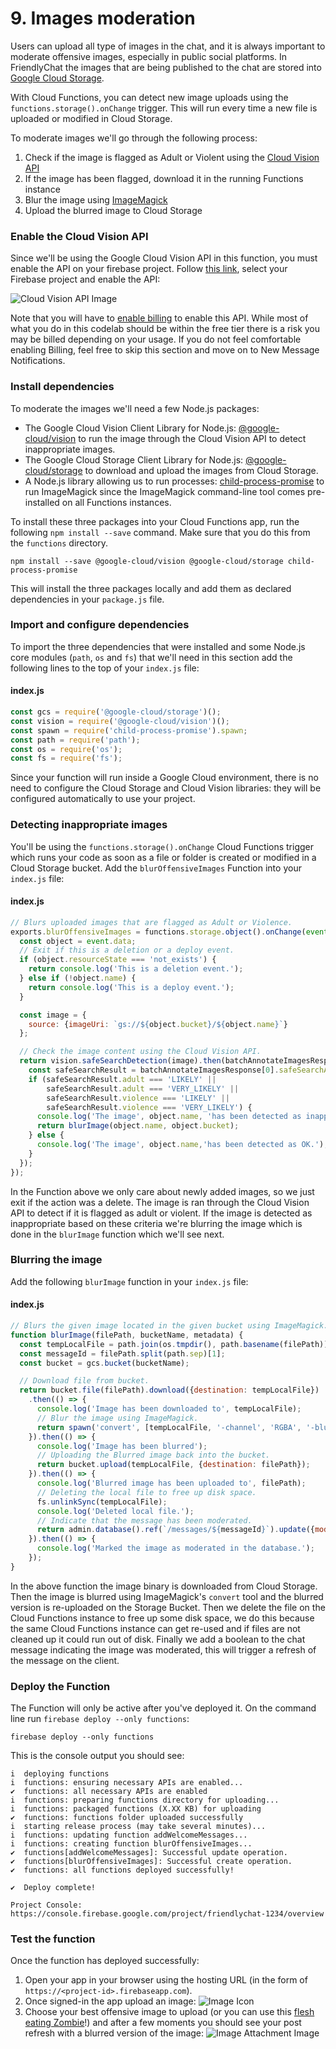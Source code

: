 # 9. Images moderation

Users can upload all type of images in the chat, and it is always important to moderate offensive images, especially in public social platforms. In FriendlyChat the images that are being published to the chat are stored into [Google Cloud Storage](https://firebase.google.com/docs/storage/).

With Cloud Functions, you can detect new image uploads using the `functions.storage().onChange` trigger. This will run every time a new file is uploaded or modified in Cloud Storage.

To moderate images we'll go through the following process:

1.  Check if the image is flagged as Adult or Violent using the [Cloud Vision API](https://cloud.google.com/vision/)
2.  If the image has been flagged, download it in the running Functions instance
3.  Blur the image using [ImageMagick](https://www.imagemagick.org)
4.  Upload the blurred image to Cloud Storage

### Enable the Cloud Vision API

Since we'll be using the Google Cloud Vision API in this function, you must enable the API on your firebase project. Follow [this link](https://console.cloud.google.com/apis/api/vision.googleapis.com/overview?project=_), select your Firebase project and enable the API:

![Cloud Vision API Image](https://codelabs.developers.google.com/codelabs/firebase-cloud-functions/img/26681849793bf2e5.png)

Note that you will have to [enable billing](https://console.cloud.google.com/billing?project=_) to enable this API. While most of what you do in this codelab should be within the free tier there is a risk you may be billed depending on your usage. If you do not feel comfortable enabling Billing, feel free to skip this section and move on to New Message Notifications.

### Install dependencies

To moderate the images we'll need a few Node.js packages:

*   The Google Cloud Vision Client Library for Node.js: [@google-cloud/vision](https://www.npmjs.com/package/@google-cloud/vision) to run the image through the Cloud Vision API to detect inappropriate images.
*   The Google Cloud Storage Client Library for Node.js: [@google-cloud/storage](https://www.npmjs.com/package/@google-cloud/storage) to download and upload the images from Cloud Storage.
*   A Node.js library allowing us to run processes: [child-process-promise](https://www.npmjs.com/package/child-process-promise) to run ImageMagick since the ImageMagick command-line tool comes pre-installed on all Functions instances.

To install these three packages into your Cloud Functions app, run the following `npm install --save` command. Make sure that you do this from the `functions` directory.

```
npm install --save @google-cloud/vision @google-cloud/storage child-process-promise
```

This will install the three packages locally and add them as declared dependencies in your `package.js` file.

### Import and configure dependencies

To import the three dependencies that were installed and some Node.js core modules (`path`, `os` and `fs`) that we'll need in this section add the following lines to the top of your `index.js` file:

#### index.js

```javascript
const gcs = require('@google-cloud/storage')();
const vision = require('@google-cloud/vision')();
const spawn = require('child-process-promise').spawn;
const path = require('path');
const os = require('os');
const fs = require('fs');
```

Since your function will run inside a Google Cloud environment, there is no need to configure the Cloud Storage and Cloud Vision libraries: they will be configured automatically to use your project.

### Detecting inappropriate images

You'll be using the `functions.storage().onChange` Cloud Functions trigger which runs your code as soon as a file or folder is created or modified in a Cloud Storage bucket. Add the `blurOffensiveImages` Function into your `index.js` file:

#### index.js

```javascript
// Blurs uploaded images that are flagged as Adult or Violence.
exports.blurOffensiveImages = functions.storage.object().onChange(event => {
  const object = event.data;
  // Exit if this is a deletion or a deploy event.
  if (object.resourceState === 'not_exists') {
    return console.log('This is a deletion event.');
  } else if (!object.name) {
    return console.log('This is a deploy event.');
  }

  const image = {
    source: {imageUri: `gs://${object.bucket}/${object.name}`}
  };

  // Check the image content using the Cloud Vision API.
  return vision.safeSearchDetection(image).then(batchAnnotateImagesResponse => {
    const safeSearchResult = batchAnnotateImagesResponse[0].safeSearchAnnotation;
    if (safeSearchResult.adult === 'LIKELY' ||
        safeSearchResult.adult === 'VERY_LIKELY' ||
        safeSearchResult.violence === 'LIKELY' ||
        safeSearchResult.violence === 'VERY_LIKELY') {
      console.log('The image', object.name, 'has been detected as inappropriate.');
      return blurImage(object.name, object.bucket);
    } else {
      console.log('The image', object.name,'has been detected as OK.');
    }
  });
});
```

In the Function above we only care about newly added images, so we just exit if the action was a delete. The image is ran through the Cloud Vision API to detect if it is flagged as adult or violent. If the image is detected as inappropriate based on these criteria we're blurring the image which is done in the `blurImage` function which we'll see next.

### Blurring the image

Add the following `blurImage` function in your `index.js` file:

#### index.js

```javascript
// Blurs the given image located in the given bucket using ImageMagick.
function blurImage(filePath, bucketName, metadata) {
  const tempLocalFile = path.join(os.tmpdir(), path.basename(filePath));
  const messageId = filePath.split(path.sep)[1];
  const bucket = gcs.bucket(bucketName);

  // Download file from bucket.
  return bucket.file(filePath).download({destination: tempLocalFile})
    .then(() => {
      console.log('Image has been downloaded to', tempLocalFile);
      // Blur the image using ImageMagick.
      return spawn('convert', [tempLocalFile, '-channel', 'RGBA', '-blur', '0x24', tempLocalFile]);
    }).then(() => {
      console.log('Image has been blurred');
      // Uploading the Blurred image back into the bucket.
      return bucket.upload(tempLocalFile, {destination: filePath});
    }).then(() => {
      console.log('Blurred image has been uploaded to', filePath);
      // Deleting the local file to free up disk space.
      fs.unlinkSync(tempLocalFile);
      console.log('Deleted local file.');
      // Indicate that the message has been moderated.
      return admin.database().ref(`/messages/${messageId}`).update({moderated: true});
    }).then(() => {
      console.log('Marked the image as moderated in the database.');
    });
}
```

In the above function the image binary is downloaded from Cloud Storage. Then the image is blurred using ImageMagick's `convert` tool and the blurred version is re-uploaded on the Storage Bucket. Then we delete the file on the Cloud Functions instance to free up some disk space, we do this because the same Cloud Functions instance can get re-used and if files are not cleaned up it could run out of disk. Finally we add a boolean to the chat message indicating the image was moderated, this will trigger a refresh of the message on the client.

### Deploy the Function

The Function will only be active after you've deployed it. On the command line run `firebase deploy --only functions`:

```
firebase deploy --only functions
```

This is the console output you should see:

```
i  deploying functions
i  functions: ensuring necessary APIs are enabled...
✔  functions: all necessary APIs are enabled
i  functions: preparing functions directory for uploading...
i  functions: packaged functions (X.XX KB) for uploading
✔  functions: functions folder uploaded successfully
i  starting release process (may take several minutes)...
i  functions: updating function addWelcomeMessages...
i  functions: creating function blurOffensiveImages...
✔  functions[addWelcomeMessages]: Successful update operation.
✔  functions[blurOffensiveImages]: Successful create operation.
✔  functions: all functions deployed successfully!

✔  Deploy complete!

Project Console: https://console.firebase.google.com/project/friendlychat-1234/overview
```

### Test the function

Once the function has deployed successfully:

1.  Open your app in your browser using the hosting URL (in the form of `https://<project-id>.firebaseapp.com`).
2.  Once signed-in the app upload an image: ![Image Icon](https://codelabs.developers.google.com/codelabs/firebase-cloud-functions/img/43fbd8dd2e559aca.png)
3.  Choose your best offensive image to upload (or you can use this [flesh eating Zombie](https://pixabay.com/zombie-flesh-eater-dead-spooky-949916/)!) and after a few moments you should see your post refresh with a blurred version of the image:
    ![Image Attachment Image](https://codelabs.developers.google.com/codelabs/firebase-cloud-functions/img/6a2d6c52e6ea89b.png)